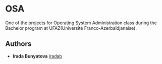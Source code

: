 # OSA
One of the projects for Operating System Administration class during the Bachelor program at UFAZ(Université Franco-Azerbaïdjanaise).

## Authors
* **Irada Bunyatova**     [iradab](https://github.com/iradab)
